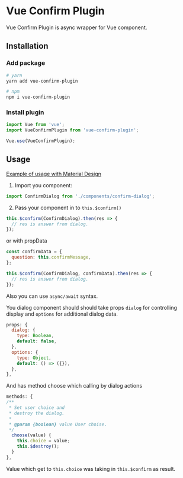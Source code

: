 # Vue Confirm Plugin

Vue Confirm Plugin is async wrapper for Vue component.

## Installation
### Add package
```bash
# yarn
yarn add vue-confirm-plugin

# npm
npm i vue-confirm-plugin
```

### Install plugin
```javascript
import Vue from 'vue';
import VueConfirmPlugin from 'vue-confirm-plugin';

Vue.use(VueConfirmPlugin);
```

## Usage

[Example of usage with Material Design](https://github.com/Antohan/confirm-plugin-example)

1. Import you component:
```javascript
import ConfirmDialog from './components/confirm-dialog';
```

2. Pass your component in to `this.$confirm()`
```javascript
this.$confirm(ConfirmDialog).then(res => {
  // res is answer from dialog.
});
```
or with propData
```javascript
const confirmData = {
  question: this.confirmMessage,
};

this.$confirm(ConfirmDialog, confirmData).then(res => {
  // res is answer from dialog.
});
```

Also you can use `async/await` syntax.

You dialog component should should take props `dialog` for controlling display and `options` for additional dialog data.

```javascript
props: {
  dialog: {
    type: Boolean,
    default: false,
  },
  options: {
    type: Object,
    default: () => ({}),
  },
},
```

And has method choose which calling by dialog actions
```javascript
methods: {
/**
 * Set user choice and
 * destroy the dialog.
 *
 * @param {boolean} value User choise.
 */
  choose(value) {
    this.choice = value;
    this.$destroy();
  }
},
```

Value which get to `this.choice` was taking in `this.$confirm` as result.
